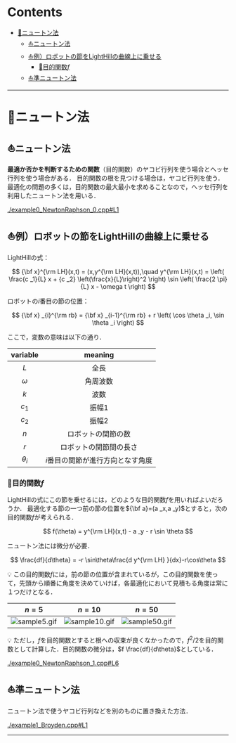 # Contents

- [🐋ニュートン法](#🐋ニュートン法)
    - [⛵️ニュートン法](#⛵️ニュートン法)
    - [⛵️例）ロボットの節をLightHillの曲線上に乗せる](#⛵️例）ロボットの節をLightHillの曲線上に乗せる)
        - [🪸目的関数$`f`$](#🪸目的関数$`f`$)
    - [⛵️準ニュートン法](#⛵️準ニュートン法)


---
# 🐋ニュートン法 

## ⛵️ニュートン法 

**最適か否かを判断するための関数**（目的関数）のヤコビ行列を使う場合とヘッセ行列を使う場合がある．
目的関数の根を見つける場合は，ヤコビ行列を使う．
最適化の問題の多くは，目的関数の最大最小を求めることなので，ヘッセ行列を利用したニュートン法を用いる．


[./example0_NewtonRaphson_0.cpp#L1](./example0_NewtonRaphson_0.cpp#L1)


## ⛵️例）ロボットの節をLightHillの曲線上に乗せる 

LightHillの式：

$$
{\bf x}^{\rm LH}(x,t) = (x,y^{\rm LH}(x,t)),\quad
y^{\rm LH}(x,t) = \left( \frac{c _1}{L} x + {c _2} \left(\frac{x}{L}\right)^2 \right) \sin \left( \frac{2 \pi}{L} x - \omega t \right)
$$

ロボットの$`i`$番目の節の位置：

$$
{\bf x} _{i}^{\rm rb} = {\bf x} _{i-1}^{\rm rb} + r \left( \cos \theta _i, \sin \theta _i \right)
$$

ここで，変数の意味は以下の通り．

| variable | meaning |
|:---:|:---:|
| $`L`$ | 全長 |
| $`\omega`$ | 角周波数 |
| $`k`$ | 波数 |
| $`c _1`$ | 振幅1 |
| $`c _2`$ | 振幅2 |
| $`n`$ | ロボットの関節の数 |
| $`r`$ | ロボットの関節間の長さ |
| $`\theta _i`$ | $`i`$番目の関節が進行方向となす角度 |

### 🪸目的関数$`f`$ 

LightHillの式にこの節を乗せるには，どのような目的関数$`f`$を用いればよいだろうか．
最適化する節の一つ前の節の位置を$`{\bf a}=(a _x,a _y)`$とすると，次の目的関数$`f`$が考えられる．

$$
f(\theta) = y^{\rm LH}(x,t) - a _y - r \sin \theta
$$

ニュートン法には微分が必要．

$$
\frac{df}{d\theta} = -r \sin\theta\frac{d y^{\rm LH} }{dx}-r\cos\theta
$$

💡 この目的関数$`f`$には，前の節の位置が含まれているが，この目的関数を使って，先頭から順番に角度を決めていけば，各最適化において見積もる角度は常に１つだけとなる．

| $`n=5`$ | $`n=10`$ | $`n=50`$ |
|:---:|:---:|:---:|
| ![sample5.gif](sample5.gif)  | ![sample10.gif](sample10.gif) | ![sample50.gif](sample50.gif) |

💡 ただし，$`f`$を目的関数とすると根への収束が良くなかったので，$`f^2/2`$を目的関数として計算した．目的関数の微分は，$`f \frac{df}{d\theta}`$としている．


[./example0_NewtonRaphson_1.cpp#L6](./example0_NewtonRaphson_1.cpp#L6)


## ⛵️準ニュートン法 

ニュートン法で使うヤコビ行列などを別のものに置き換えた方法．


[./example1_Broyden.cpp#L1](./example1_Broyden.cpp#L1)


---

